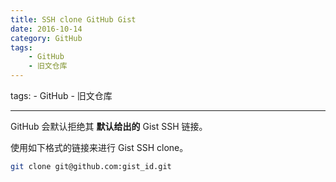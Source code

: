 ```yaml
---
title: SSH clone GitHub Gist
date: 2016-10-14
category: GitHub
tags:
    - GitHub
    - 旧文仓库
---
```


tags:
    - GitHub
    - 旧文仓库

---

GitHub 会默认拒绝其 **默认给出的** Gist SSH 链接。

使用如下格式的链接来进行 Gist SSH clone。

```bash
git clone git@github.com:gist_id.git
```
